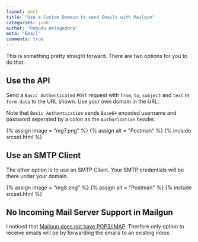 ```yaml
---
layout: post
title: "Use a Custom Domain to send Emails with Mailgun"
categories: junk
author: "Pubudu Welagedara"
meta: "Email"
comments: true
---
```


This is something pretty straight forward. There are two options for you to do that. 

## Use the API

Send a `Basic Authenticated` `POST` request with `from`, `to`, `subject` and `text` in `form-data` to the URL shown. Use your own domain in the URL. 

Note that `Basic Authentication` sends `Base64` encoded username and password seperated by a colon as the `Authorization` header.

{% assign image = "mg7.png" %}
{% assign alt = "Postman" %}
{% include srcset.html %}

## Use an SMTP Client

The other option is to use an SMTP Client. Your SMTP credentials will be there under your domain.

{% assign image = "mg8.png" %}
{% assign alt = "Postman" %}
{% include srcset.html %}

## No Incoming Mail Server Support in Mailgun

I noticed that [Mailgun does not have POP3/IMAP][disabled]. Therfore only option to receive emails will be by forwarding the emails to an existing inbox.

[disabled]: https://documentation.mailgun.com/en/latest/faq-mailbox-eol.html#discontinuing-pop3-imap-mailboxes



